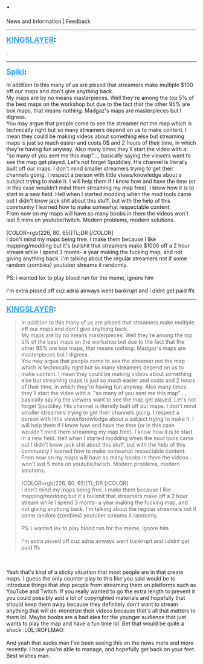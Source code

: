 # .
News and Information | Feedback

---
<strong style="font-size: 1.4em;"><span style="text-decoration: underline;text-decoration-color: #34a7f9;"><span style="color:#34a7f9;">KINGSLAYER</span></span>:</strong>

<p>.</p>

---
<strong style="font-size: 1.4em;"><span style="text-decoration: underline;text-decoration-color: #34a7f9;"><span style="color:#34a7f9;">Spiki</span></span>:</strong>

<p>In addition to this many of us are pissed that streamers make multiple $100 off our maps and don&#39;t give anything back.<br />My maps are by no means masterpieces. Well they&#39;re among the top 5% of the best maps on the workshop but due to the fact that the other 95% are box maps, that means nothing. Madgaz&#39;s maps are masterpieces but I digress.<br />You may argue that people come to see the streamer not the map which is technically right but so many streamers depend on us to make content. I mean they could be making videos about something else but streaming maps is just so much easier and costs 0$ and 2 hours of their time, in which they&#39;re having fun anyway. Also many times they&#39;ll start the video with a: &quot;so many of you sent me this map&quot;..., basically saying the viewers want to see the map get played. Let&#39;s not forget Spuddley. His channel is literally built off our maps. I don&#39;t mind smaller streamers trying to get their channels going. I respect a person with little views/knowledge about a subject trying to make it. I will help them if I know how and have the time (or in this case wouldn&#39;t mind them streaming my map free). I know how it is to start in a new field. Hell when I started modding when the mod tools came out I didn&#39;t know jack shit about this stuff, but with the help of this community I learned how to make somewhat respectable content.<br />From now on my maps will have so many boobs in them the videos won&#39;t last 5 mins on youtube/twitch. Modern problems, modern solutions.<br /><br />[COLOR=rgb(226, 80, 65)]TL;DR [/COLOR]<br />I don&#39;t mind my maps being free. I make them because I like mapping/modding but it&#39;s bullshit that streamers make $1000 off a 2 hour stream while I spend 3 monts- a year making the fucking map, and not giving anything back. I&#39;m talking about the regular streamers not if some random (zombies) youtuber streams it randomly.<br /><br />PS: i wanted lex to play blood run for the meme, ignore him<br /><br />I&#39;m extra pissed off cuz adria airways went bankrupt and i didnt get paid ffs</p>

---
<strong style="font-size: 1.4em;"><span style="text-decoration: underline;text-decoration-color: #34a7f9;"><span style="color:#34a7f9;">KINGSLAYER</span></span>:</strong>

<p><blockquote>In addition to this many of us are pissed that streamers make multiple off our maps and don&#39;t give anything back.<br />My maps are by no means masterpieces. Well they&#39;re among the top 5% of the best maps on the workshop but due to the fact that the other 95% are box maps, that means nothing. Madgaz&#39;s maps are masterpieces but I digress.<br />You may argue that people come to see the streamer not the map which is technically right but so many streamers depend on us to make content. I mean they could be making videos about something else but streaming maps is just so much easier and costs and 2 hours of their time, in which they&#39;re having fun anyway. Also many times they&#39;ll start the video with a: &quot;so many of you sent me this map&quot;..., basically saying the viewers want to see the map get played. Let&#39;s not forget Spuddley. His channel is literally built off our maps. I don&#39;t mind smaller streamers trying to get their channels going. I respect a person with little views/knowledge about a subject trying to make it. I will help them if I know how and have the time (or in this case wouldn&#39;t mind them streaming my map free). I know how it is to start in a new field. Hell when I started modding when the mod tools came out I didn&#39;t know jack shit about this stuff, but with the help of this community I learned how to make somewhat respectable content.<br />From now on my maps will have so many boobs in them the videos won&#39;t last 5 mins on youtube/twitch. Modern problems, modern solutions.<br /><br />[COLOR=rgb(226, 80, 65)]TL;DR [/COLOR]<br />I don&#39;t mind my maps being free. I make them because I like mapping/modding but it&#39;s bullshit that streamers make off a 2 hour stream while I spend 3 monts- a year making the fucking map, and not giving anything back. I&#39;m talking about the regular streamers not if some random (zombies) youtuber streams it randomly.<br /><br />PS: i wanted lex to play blood run for the meme, ignore him<br /><br />I&#39;m extra pissed off cuz adria airways went bankrupt and i didnt get paid ffs<br /></blockquote><br /><br />Yeah that&#39;s kind of a sticky situation that most people are in that create maps. I guess the only counter-play to this like you said would be to introduce things that stop people from streaming them on platforms such as YouTube and Twitch. If you really wanted to go the extra length to prevent it you could possibly add a lot of copyrighted materials and hopefully that should keep them away because they definitely don&#39;t want to stream anything that will de-monetize their videos because that&#39;s all that matters to them lol. Maybe boobs are a bad idea for the younger audience that just wants to play the map and have a fun time lol. Bet that would be quite a shock :LOL::ROFLMAO:<br /><br />And yeah that sucks man I&#39;ve been seeing this on the news more and more recently. I hope you&#39;re able to manage, and hopefully get back on your feet. Best wishes man.</p>
